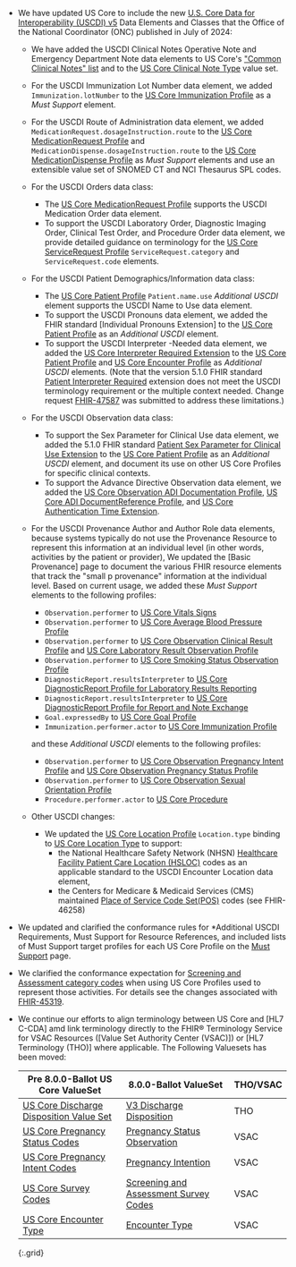 
- We have updated US Core to include the new [U.S. Core Data for Interoperability (USCDI) v5](https://www.healthit.gov/isa/united-states-core-data-interoperability-uscdi#uscdi-v5) Data Elements and Classes that the Office of the National Coordinator (ONC) published in July of 2024:

  - We have added the USCDI Clinical Notes Operative Note and Emergency Department Note data elements to US Core's ["Common Clinical Notes" list](clinical-notes.html) and to the [US Core Clinical Note Type](ValueSet-us-core-clinical-note-type.html) value set.

  - For the USCDI Immunization Lot Number data element, we added `Immunization.lotNumber` to the [US Core Immunization Profile](StructureDefinition-us-core-immunization.html) as a *Must Support* element.

  - For the USCDI Route of Administration data element, we added `MedicationRequest.dosageInstruction.route` to the [US Core MedicationRequest Profile](StructureDefinition-us-core-medicationrequest.html) and `MedicationDispense.dosageInstruction.route` to the [US Core MedicationDispense Profile](StructureDefinition-us-core-medicationdispense.html) as *Must Support* elements and use an extensible value set of SNOMED CT and NCI Thesaurus SPL codes.

  - For the USCDI Orders data class:
    - The [US Core MedicationRequest Profile](StructureDefinition-us-core-medicationrequest.html) supports the USCDI Medication Order data element.
    - To support the USCDI Laboratory Order, Diagnostic Imaging Order, Clinical Test Order, and Procedure Order data element, we provide detailed guidance on terminology for the [US Core ServiceRequest Profile](StructureDefinition-us-core-servicerequest.html) `ServiceRequest.category` and `ServiceRequest.code` elements.

  - For the USCDI Patient Demographics/Information data class:
    - The [US Core Patient Profile](StructureDefinition-us-core-patient.html) `Patient.name.use` *Additional USCDI* element supports the USCDI Name to Use data element.
    - To support the USCDI Pronouns data element, we added the FHIR standard [Individual Pronouns Extension] to the [US Core Patient Profile](StructureDefinition-us-core-patient.html)  as an *Additional USCDI* element.
    - To support the USCDI Interpreter -Needed data element, we added the [US Core Interpreter Required Extension](StructureDefinition-us-core-interpreter-required.html) to the [US Core Patient Profile](StructureDefinition-us-core-patient.html) and [US Core Encounter Profile](StructureDefinition-us-core-encounter.html) as *Additional USCDI* elements. (Note that the version 5.1.0 FHIR standard [Patient Interpreter Required](https://hl7.org/fhir/extensions/5.1.0/StructureDefinition-patient-interpreterRequired.html) extension does not meet the USCDI terminology requirement or the multiple context needed. Change request [FHIR-47587](https://jira.hl7.org/browse/FHIR-47587) was submitted to address these limitations.)
  
  - For the USCDI Observation data class:
    - To support the Sex Parameter for Clinical Use data element, we added the 5.1.0 FHIR standard [Patient Sex Parameter for Clinical Use Extension](https://hl7.org/fhir/extensions/5.1.0/StructureDefinition-patient-sexParameterForClinicalUse.html) to the [US Core Patient Profile](StructureDefinition-us-core-patient.html) as an *Additional USCDI* element, and document its use on other US Core Profiles for specific clinical contexts.
     - To support the Advance Directive Observation data element, we added the [US Core Observation ADI Documentation Profile](StructureDefinition-us-core-observation-adi-documentation.html), [US Core ADI DocumentReference Profile](StructureDefinition-us-core-adi-documentreference.html), and [US Core Authentication Time Extension](StructureDefinition-us-core-authentication-time.html).
  
  - For the USCDI Provenance Author and Author Role data elements, because systems typically do not use the Provenance Resource to represent this information at an individual level (in other words, activities by the patient or provider), We updated the [Basic Provenance] page to document the various FHIR resource elements that track the "small p provenance" information at the individual level. Based on current usage, we added these *Must Support* elements to the following profiles:
  
    - `Observation.performer` to [US Core Vitals Signs](StructureDefinition-us-core-vital-signs.html)
    - `Observation.performer` to [US Core Average Blood Pressure Profile](StructureDefinition-us-core-average-blood-pressure.html)
    - `Observation.performer` to [US Core Observation Clinical Result Profile](StructureDefinition-us-core-observation-clinical-result.html) and [US Core Laboratory Result Observation Profile](StructureDefinition-us-core-observation-lab.html)
    - `Observation.performer` to [US Core Smoking Status Observation Profile](StructureDefinition-us-core-smokingstatus.html)
    - `DiagnosticReport.resultsInterpreter` to [US Core DiagnosticReport Profile for Laboratory Results Reporting](StructureDefinition-us-core-diagnosticreport-lab.html)
    - `DiagnosticReport.resultsInterpreter` to [US Core DiagnosticReport Profile for Report and Note Exchange](StructureDefinition-us-core-diagnosticreport-note.html)
    - `Goal.expressedBy` to [US Core Goal Profile](StructureDefinition-us-core-goal.html)
    - `Immunization.performer.actor` to [US Core Immunization Profile](StructureDefinition-us-core-immunization.html)
  
    and these *Additional USCDI* elements to the following profiles:

    - `Observation.performer` to [US Core Observation Pregnancy Intent Profile](
      StructureDefinition-us-core-observation-pregnancyintent.html) and [US Core Observation Pregnancy Status Profile](
      StructureDefinition-us-core-observation-pregnancystatus.html)
    - `Observation.performer` to [US Core Observation Sexual Orientation Profile](
      StructureDefinition-us-core-observation-sexual-orientation.html)
    - `Procedure.performer.actor` to [US Core Procedure](StructureDefinition-us-core-procedure.html)

  - Other USCDI changes:
     -  We updated the [US Core Location Profile](StructureDefinition-us-core-location.html) `Location.type` binding to [US Core Location Type](ValueSet-us-core-location-type.html) to support:
        - the National Healthcare Safety Network (NHSN) [Healthcare Facility Patient Care Location (HSLOC)](https://www.cdc.gov/nhsn/cdaportal/terminology/codesystem/hsloc.html) codes as an applicable standard to the USCDI Encounter Location data element,
        - the Centers for Medicare & Medicaid Services (CMS) maintained [Place of Service Code Set(POS)](https://www.cms.gov/medicare/coding-billing/place-of-service-codes/code-sets) codes (see FHIR-46258)
- We updated and clarified the conformance rules for *Additional USCDI Requirements, Must Support for Resource References, and included lists of Must Support target profiles for each US Core Profile on the [Must Support](must-support.html) page.
- We clarified the conformance expectation for [Screening and Assessment category codes](screening-and-assessments.html#terminology) when using US Core Profiles used to represent those activities.  For details see the changes associated with [FHIR-45319](changes.html#fhir-45319).
- We continue our efforts to align terminology between US Core and [HL7 C-CDA] amd link terminology directly to the FHIR® Terminology Service for VSAC Resources ([Value Set Authority Center (VSAC)]) or [HL7 Terminology (THO)] where applicable.  The Following Valuesets has been moved:
  
   |Pre 8.0.0-Ballot US Core ValueSet|8.0.0-Ballot ValueSet|THO/VSAC|
   |---|---|---|
   [US Core Discharge Disposition Value Set](https://hl7.org/fhir/us/core/STU7/ValueSet-us-core-sexual-orientation.html)|[V3 Discharge Disposition](https://terminology.hl7.org/6.0.2/ValueSet-v3-USEncounterDischargeDisposition.html)|THO|
   [US Core Pregnancy Status Codes](https://hl7.org/fhir/us/core/STU7/ValueSet-us-core-pregnancy-status.html)|[Pregnancy Status Observation](https://vsac.nlm.nih.gov/valueset/2.16.840.1.113762.1.4.1240.12/expansion)|VSAC|
   [US Core Pregnancy Intent Codes](https://hl7.org/fhir/us/core/STU7/ValueSet-us-core-pregnancy-intent.html)|[Pregnancy Intention](https://vsac.nlm.nih.gov/valueset/2.16.840.1.113762.1.4.1166.22/expansion)|VSAC|
   [US Core Survey Codes](https://hl7.org/fhir/us/core/STU7/ValueSet-us-core-survey-codes.html)|[Screening and Assessment Survey Codes](https://vsac.nlm.nih.gov/valueset/2.16.840.1.113762.1.4.1267.13/expansion)|VSAC|
   [US Core Encounter Type](https://hl7.org/fhir/us/core/STU7/ValueSet-us-core-encounter-type.html)|[Encounter Type](https://vsac.nlm.nih.gov/valueset/2.16.840.1.113762.1.4.1267.23/expansion)|VSAC|
   {:.grid}